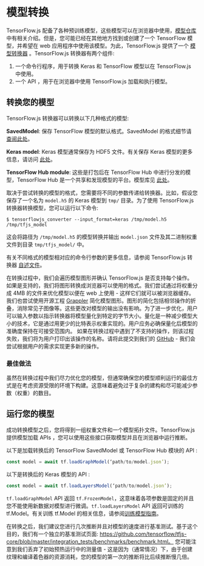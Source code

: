 # 模型转换

TensorFlow.js 配备了各种预训练模型，这些模型可以在浏览器中使用，[模型仓库](https://github.com/tensorflow/tfjs-models) 中有相关介绍。但是，您可能已经在其他地方找到或创建了一个 TensorFlow 模型，并希望在 web 应用程序中使用该模型。为此，TensorFlow.js 提供了一个 [模型转换器](https://github.com/tensorflow/tfjs-converter) 。TensorFlow.js 转换器有两个组件:

1. 一个命令行程序，用于转换 Keras 和 TensorFlow 模型以在 TensorFlow.js 中使用。
2. 一个 API ，用于在浏览器中使用 TensorFlow.js 加载和执行模型。

## 转换您的模型

TensorFlow.js 转换器可以转换以下几种格式的模型:

**SavedModel**: 保存 TensorFlow 模型的默认格式。SavedModel 的格式细节请 [查阅此处](https://www.tensorflow.org/guide/saved_model)。

**Keras model**: Keras 模型通常保存为 HDF5 文件。有关保存 Keras 模型的更多信息，请访问 [此处](https://keras.io/getting-started/faq/#savingloading-whole-models-architecture-weights-optimizer-state)。

**TensorFlow Hub module**: 这些是打包后在 TensorFlow Hub 中进行分发的模型，TensorFlow Hub 是一个共享和发现模型的平台。模型库见 [此处](tfhub.dev)。

取决于尝试转换的模型的格式，您需要将不同的参数传递给转换器。比如，假设您保存了一个名为 `model.h5` 的 Keras 模型到 `tmp/` 目录。为了使用 TensorFlow.js 转换器转换模型，您可以运行以下命令: 

    $ tensorflowjs_converter --input_format=keras /tmp/model.h5 /tmp/tfjs_model

这会将路径为 `/tmp/model.h5` 的模型转换并输出 `model.json` 文件及其二进制权重文件到目录 `tmp/tfjs_model/` 中。

有关不同格式的模型相对应的命令行参数的更多信息，请参阅 TensorFlow.js 转换器 [自述文件](https://github.com/tensorflow/tfjs-converter)。

在转换过程中，我们会遍历模型图形并确认 TensorFlow.js 是否支持每个操作。如果是支持的，我们将图形转换成浏览器可以使用的格式。我们尝试通过将权重分成 4MB 的文件来优化模型以便在 web 上使用 - 这样它们就可以被浏览器缓存。我们也尝试使用开源工程 [Grappler](https://github.com/tensorflow/tensorflow/tree/master/tensorflow/core/grappler) 简化模型图形。图形的简化包括相邻操作的折叠，消除常见子图像等。这些更改对模型的输出没有影响。为了进一步优化，用户可以输入参数以指示转换器将模型量化到特定的字节大小。量化是一种减少模型大小的技术，它是通过用更少的比特表示权重实现的。用户应务必确保量化后模型的准确度保持在可接受范围内。
如果在转换过程中遇到了不支持的操作，则该过程失败，我们将为用户打印出该操作的名称。请将此提交到我们的 [GitHub](https://github.com/tensorflow/tfjs/issues)  - 我们会尝试根据用户的需求实现更多新的操作。

### 最佳做法

虽然在转换过程中我们尽力优化您的模型，但通常确保您的模型顺利运行的最佳方式是在考虑资源受限的环境下构建。这意味着避免过于复杂的建构和尽可能减少参数（权重）的数目。

## 运行您的模型

成功转换模型之后，您将得到一组权重文件和一个模型拓扑文件。TensorFlow.js 提供模型加载 APIs ，您可以使用这些接口获取模型并且在浏览器中运行推断。
	

以下是加载转换后的 TensorFlow SavedModel 或 TensorFlow Hub 模块的 API :

```js
const model = await tf.loadGraphModel(‘path/to/model.json’);
```

以下是转换后的 Keras 模型的 API :

```js
const model = await tf.loadLayersModel(‘path/to/model.json’);
```

`tf.loadGraphModel` API 返回 `tf.FrozenModel`，这意味着各项参数是固定的并且您不能使用新数据对模型进行微调。`tf.loadLayersModel` API 返回可训练的 tf.Model。有关训练 tf.Model 的相关信息，请参阅[训练模型指南](train_models.md)。

在转换之后，我们建议您进行几次推断并且对模型的速度进行基准测试。基于这个目的，我们有一个独立的基准测试页面: https://github.com/tensorflow/tfjs-core/blob/master/integration_tests/benchmarks/benchmark.html。 您可能注意到我们丢弃了初始预热运行中的测量值 - 这是因为（通常情况）下，由于创建纹理和编译着色器的资源消耗，您的模型的第一次的推断将比后续推断慢几倍。




